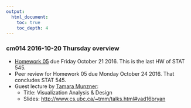 ```yaml
---
output:
  html_document:
    toc: true
    toc_depth: 4
---
```


### cm014 2016-10-20 Thursday overview

  * [Homework 05](hw05_factor-figure-boss-repo-hygiene.html) due Friday October 21 2016. This is the last HW of STAT 545.
  * Peer review for Homework 05 due Monday October 24 2016. That concludes STAT 545.
  * Guest lecture by [Tamara Munzner](https://www.cs.ubc.ca/~tmm/):
    - Title: Visualization Analysis & Design
    - Slides: <http://www.cs.ubc.ca/~tmm/talks.html#vad16bryan>
  

